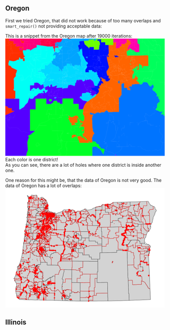 


## Oregon

First we tried Oregon, that did not work because of too many overlaps and `smart_repair()` not providing acceptable data:
 
This is a snippet from the Oregon map after 19000 iterations:
![Oregon after 19000 steps](failed_oregon/images/OR_map_after_19000_steps.png)
Each color is one district!<br>
As you can see, there are a lot of holes where one district is inside another one.

One reason for this might be, that the data of Oregon is not very good. The data of Oregon has a lot of overlaps:
![Oregon overlaps](failed_oregon/images/overlaps_vest20.png)


## Illinois

